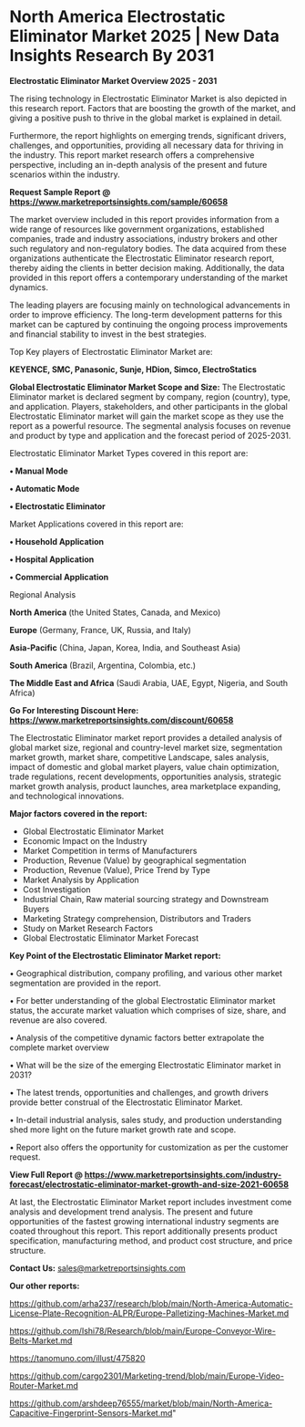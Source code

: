 # North America Electrostatic Eliminator Market 2025 | New Data Insights Research By 2031

<Strong> Electrostatic Eliminator Market Overview 2025 - 2031</strong>

The rising technology in Electrostatic Eliminator Market is also depicted in this research report. Factors that are boosting the growth of the market, and giving a positive push to thrive in the global market is explained in detail.

Furthermore, the report highlights on emerging trends, significant drivers, challenges, and opportunities, providing all necessary data for thriving in the industry. This report market research offers a comprehensive perspective, including an in-depth analysis of the present and future scenarios within the industry.

<strong>Request Sample Report @ <a href=https://www.marketreportsinsights.com/sample/60658>https://www.marketreportsinsights.com/sample/60658</a></strong>

The market overview included in this report provides information from a wide range of resources like government organizations, established companies, trade and industry associations, industry brokers and other such regulatory and non-regulatory bodies. The data acquired from these organizations authenticate the Electrostatic Eliminator research report, thereby aiding the clients in better decision making. Additionally, the data provided in this report offers a contemporary understanding of the market dynamics.

The leading players are focusing mainly on technological advancements in order to improve efficiency. The long-term development patterns for this market can be captured by continuing the ongoing process improvements and financial stability to invest in the best strategies.

Top Key players of Electrostatic Eliminator Market are:

<strong>KEYENCE, SMC, Panasonic, Sunje, HDion, Simco, ElectroStatics</strong>

<strong><b>Global Electrostatic Eliminator Market Scope and Size:</b></strong>
The Electrostatic Eliminator market is declared segment by company, region (country), type, and application. Players, stakeholders, and other participants in the global Electrostatic Eliminator market will gain the market scope as they use the report as a powerful resource. The segmental analysis focuses on revenue and product by type and application and the forecast period of 2025-2031.

Electrostatic Eliminator Market Types covered in this report are:

<strong>• Manual Mode

• Automatic Mode

• Electrostatic Eliminator</strong>

Market Applications covered in this report are:

<strong>• Household Application

• Hospital Application

• Commercial Application</strong> 

Regional Analysis

<strong>North America</strong> (the United States, Canada, and Mexico)

<strong>Europe</strong> (Germany, France, UK, Russia, and Italy)

<strong>Asia-Pacific</strong> (China, Japan, Korea, India, and Southeast Asia)

<strong>South America</strong> (Brazil, Argentina, Colombia, etc.)

<strong>The Middle East and Africa</strong> (Saudi Arabia, UAE, Egypt, Nigeria, and South Africa)

<strong>Go For Interesting Discount Here: <a href=https://www.marketreportsinsights.com/discount/60658>https://www.marketreportsinsights.com/discount/60658</a></strong>

The Electrostatic Eliminator market report provides a detailed analysis of global market size, regional and country-level market size, segmentation market growth, market share, competitive Landscape, sales analysis, impact of domestic and global market players, value chain optimization, trade regulations, recent developments, opportunities analysis, strategic market growth analysis, product launches, area marketplace expanding, and technological innovations.

<strong><b>Major factors covered in the report:</b></strong>
<ul>
  <li>Global Electrostatic Eliminator Market </li>
  <li>Economic Impact on the Industry</li>
  <li>Market Competition in terms of Manufacturers</li>
  <li>Production, Revenue (Value) by geographical segmentation</li>
  <li>Production, Revenue (Value), Price Trend by Type</li>
  <li>Market Analysis by Application</li>
  <li>Cost Investigation</li>
  <li>Industrial Chain, Raw material sourcing strategy and Downstream Buyers</li>
  <li>Marketing Strategy comprehension, Distributors and Traders</li>
  <li>Study on Market Research Factors</li>
  <li>Global Electrostatic Eliminator Market Forecast</li>
</ul>

<strong><b>Key Point of the Electrostatic Eliminator Market report:</b></strong>

• Geographical distribution, company profiling, and various other market segmentation are provided in the report.

• For better understanding of the global Electrostatic Eliminator market status, the accurate market valuation which comprises of size, share, and revenue are also covered.

• Analysis of the competitive dynamic factors better extrapolate the complete market overview

• What will be the size of the emerging Electrostatic Eliminator market in 2031?

• The latest trends, opportunities and challenges, and growth drivers provide better construal of the Electrostatic Eliminator Market.

• In-detail industrial analysis, sales study, and production understanding shed more light on the future market growth rate and scope.

• Report also offers the opportunity for customization as per the customer request.

<strong><b>View Full Report @ <a href=https://www.marketreportsinsights.com/industry-forecast/electrostatic-eliminator-market-growth-and-size-2021-60658>https://www.marketreportsinsights.com/industry-forecast/electrostatic-eliminator-market-growth-and-size-2021-60658</a></b></strong>


At last, the Electrostatic Eliminator Market report includes investment come analysis and development trend analysis. The present and future opportunities of the fastest growing international industry segments are coated throughout this report. This report additionally presents product specification, manufacturing method, and product cost structure, and price structure.

<strong>Contact Us:</strong>
sales@marketreportsinsights.com

<strong>Our other reports:</strong>

<a href=https://github.com/arha237/research/blob/main/North-America-Automatic-License-Plate-Recognition-ALPR/Europe-Palletizing-Machines-Market.md>https://github.com/arha237/research/blob/main/North-America-Automatic-License-Plate-Recognition-ALPR/Europe-Palletizing-Machines-Market.md</a>

<a href=https://github.com/Ishi78/Research/blob/main/Europe-Conveyor-Wire-Belts-Market.md>https://github.com/Ishi78/Research/blob/main/Europe-Conveyor-Wire-Belts-Market.md</a>

<a href=https://tanomuno.com/illust/475820>https://tanomuno.com/illust/475820</a>

<a href=https://github.com/cargo2301/Marketing-trend/blob/main/Europe-Video-Router-Market.md>https://github.com/cargo2301/Marketing-trend/blob/main/Europe-Video-Router-Market.md</a>

<a href=https://github.com/arshdeep76555/market/blob/main/North-America-Capacitive-Fingerprint-Sensors-Market.md>https://github.com/arshdeep76555/market/blob/main/North-America-Capacitive-Fingerprint-Sensors-Market.md</a>"
